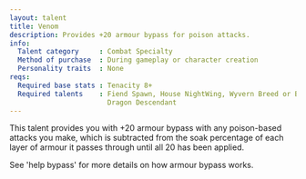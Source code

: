 ```yaml
---
layout: talent
title: Venom
description: Provides +20 armour bypass for poison attacks.
info:
  Talent category     : Combat Specialty
  Method of purchase  : During gameplay or character creation
  Personality traits  : None
reqs:
  Required base stats : Tenacity 8+
  Required talents    : Fiend Spawn, House NightWing, Wyvern Breed or Black
                        Dragon Descendant
---
```


This talent provides you with +20 armour bypass with any poison-based attacks you make, which is subtracted from the soak percentage of each layer of armour it passes through until all 20 has been applied.

See 'help bypass' for more details on how armour bypass works.